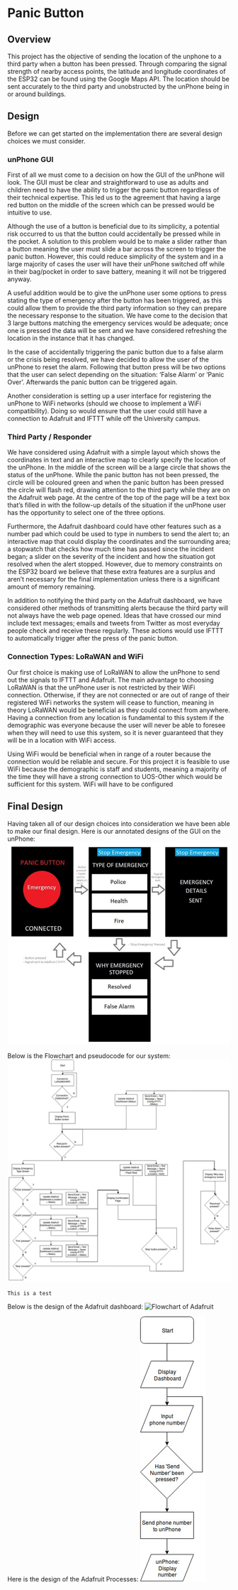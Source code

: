 # Panic Button

## Overview
This project has the objective of sending the location of the unphone to a third party when a button has been pressed. Through comparing the signal strength of nearby access points, the latitude and longitude coordinates of the ESP32 can be found using the Google Maps API. The location should be sent accurately to the third party and unobstructed by the unPhone being in or around buildings.

## Design
Before we can get started on the implementation there are several design choices we must consider.

### unPhone GUI
First of all we must come to a decision on how the GUI of the unPhone will look. The GUI must be clear and straightforward to use as adults and children need to have the ability to trigger the panic button regardless of their technical expertise. This led us to the agreement that having a large red button on the middle of the screen which can be pressed would be intuitive to use. 


Although the use of a button is beneficial due to its simplicity, a potential risk occurred to us that the button could accidentally be pressed while in the pocket. A solution to this problem would be to make a slider rather than a button meaning the user must slide a bar across the screen to trigger the panic button. However, this could reduce simplicity of the system and in a large majority of cases the user will have their unPhone switched off while in their bag/pocket in order to save battery, meaning it will not be triggered anyway.


A useful addition would be to give the unPhone user some options to press stating the type of emergency after the button has been triggered, as this could allow them to provide the third party information so they can prepare the necessary response to the situation. We have come to the decision that 3 large buttons matching the emergency services would be adequate; once one is pressed the data will be sent and we have considered refreshing the location in the instance that it has changed.


In the case of accidentally triggering the panic button due to a false alarm or the crisis being resolved, we have decided to allow the user of the unPhone to reset the alarm. Following that button press will be two options that the user can select depending on the situation: ‘False Alarm’ or ‘Panic Over’. Afterwards the panic button can be triggered again. 


Another consideration is setting up a user interface for registering the unPhone to WiFi networks (should we choose to implement a WiFi compatibility). Doing so would ensure that the user could still have a connection to Adafruit and IFTTT while off the University campus.

### Third Party / Responder
We have considered using Adafruit with a simple layout which shows the coordinates in text and an interactive map to clearly specify the location of the unPhone. In the middle of the screen will be a large circle that shows the status of the unPhone. While the panic button has not been pressed, the circle will be coloured green and when the panic button has been pressed the circle will flash red, drawing attention to the third party while they are on the Adafruit web page. At the centre of the top of the page will be a text box that’s filled in with the follow-up details of the situation if the unPhone user has the opportunity to select one of the three options. 


Furthermore, the Adafruit dashboard could have other features such as a number pad which could be used to type in numbers to send the alert to; an interactive map that could display the coordinates and the surrounding area; a stopwatch that checks how much time has passed since the incident began; a slider on the severity of the incident and how the situation got resolved when the alert stopped. However, due to memory constraints on the ESP32 board we believe that these extra features are a surplus and aren’t necessary for the final implementation unless there is a significant amount of memory remaining.


In addition to notifying the third party on the Adafruit dashboard, we have considered other methods of transmitting alerts because the third party will not always have the web page opened. Ideas that have crossed our mind include text messages; emails and tweets from Twitter as most everyday people check and receive these regularly. These actions would use IFTTT to automatically trigger after the press of the panic button.

### Connection Types: LoRaWAN and WiFi
Our first choice is making use of LoRaWAN to allow the unPhone to send out the signals to IFTTT and Adafruit. The main advantage to choosing LoRaWAN is that the unPhone user is not restricted by their WiFi connection. Otherwise, if they are not connected or are out of range of their registered WiFi networks the system will cease to function, meaning in theory LoRaWAN would be beneficial as they could connect from anywhere. Having a connection from any location is fundamental to this system if the demographic was everyone because the user will never be able to foresee when they will need to use this system, so it is never guaranteed that they will be in a location with WiFi access. 


Using WiFi would be beneficial when in range of a router because the connection would be reliable and secure. For this project it is feasible to use WiFi because the demographic is staff and students, meaning a majority of the time they will have a strong connection to UOS-Other which would be sufficient for this system. WiFi will have to be configured 

## Final Design
Having taken all of our design choices into consideration we have been able to make our final design. Here is our annotated designs of the GUI on the unPhone:
![unPhone GUI Design](guiDesign.jpg) 

Below is the Flowchart and pseudocode for our system:
![Flowchart of unPhone system](PanicBDesign-2.jpg) 

    This is a test

Below is the design of the Adafruit dashboard:
![Flowchart of Adafruit](AdafruitGUIDesign.jpg) 

Here is the design of the Adafruit Processes:
![Flowchart of Adafruit](AdafruitDesign.jpg) 


